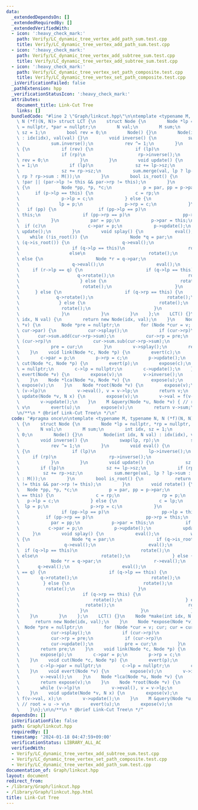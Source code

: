 ```yaml
---
data:
  _extendedDependsOn: []
  _extendedRequiredBy: []
  _extendedVerifiedWith:
  - icon: ':heavy_check_mark:'
    path: Verify/LC_dynamic_tree_vertex_add_path_sum.test.cpp
    title: Verify/LC_dynamic_tree_vertex_add_path_sum.test.cpp
  - icon: ':heavy_check_mark:'
    path: Verify/LC_dynamic_tree_vertex_add_subtree_sum.test.cpp
    title: Verify/LC_dynamic_tree_vertex_add_subtree_sum.test.cpp
  - icon: ':heavy_check_mark:'
    path: Verify/LC_dynamic_tree_vertex_set_path_composite.test.cpp
    title: Verify/LC_dynamic_tree_vertex_set_path_composite.test.cpp
  _isVerificationFailed: false
  _pathExtension: hpp
  _verificationStatusIcon: ':heavy_check_mark:'
  attributes:
    document_title: Link-Cut Tree
    links: []
  bundledCode: "#line 2 \"Graph/linkcut.hpp\"\n\ntemplate <typename M, typename N,\
    \ N (*f)(N, N)> struct LCT {\n    struct Node {\n        Node *lp = nullptr, *rp\
    \ = nullptr, *par = nullptr;\n        N val;\n        M sum;\n        int idx,\
    \ sz = 1;\n        bool rev = 0;\n        Node() {}\n        Node(int idx, N val)\
    \ : idx(idx), val(val) {}\n        void inverse() {\n            swap(lp, rp);\n\
    \            sum.inverse();\n            rev ^= 1;\n        }\n        void eval()\
    \ {\n            if (rev) {\n                if (lp)\n                    lp->inverse();\n\
    \                if (rp)\n                    rp->inverse();\n               \
    \ rev = 0;\n            }\n        }\n        void update() {\n            sz\
    \ = 1;\n            if (lp)\n                sz += lp->sz;\n            if (rp)\n\
    \                sz += rp->sz;\n            sum.merge(val, lp ? lp->sum : M(),\
    \ rp ? rp->sum : M());\n        }\n        bool is_root() {\n            return\
    \ !par || (par->lp != this && par->rp != this);\n        }\n        void rotate()\
    \ {\n            Node *pp, *p, *c;\n            p = par, pp = p->par;\n      \
    \      if (p->lp == this) {\n                c = rp;\n                rp = p;\n\
    \                p->lp = c;\n            } else {\n                c = lp;\n \
    \               lp = p;\n                p->rp = c;\n            }\n         \
    \   if (pp) {\n                if (pp->lp == p)\n                    pp->lp =\
    \ this;\n                if (pp->rp == p)\n                    pp->rp = this;\n\
    \            }\n            par = pp;\n            p->par = this;\n          \
    \  if (c)\n                c->par = p;\n            p->update();\n           \
    \ update();\n        }\n        void splay() {\n            eval();\n        \
    \    while (!is_root()) {\n                Node *q = par;\n                if\
    \ (q->is_root()) {\n                    q->eval();\n                    eval();\n\
    \                    if (q->lp == this)\n                        rotate();\n \
    \                   else\n                        rotate();\n                }\
    \ else {\n                    Node *r = q->par;\n                    r->eval();\n\
    \                    q->eval();\n                    eval();\n               \
    \     if (r->lp == q) {\n                        if (q->lp == this) {\n      \
    \                      q->rotate();\n                            rotate();\n \
    \                       } else {\n                            rotate();\n    \
    \                        rotate();\n                        }\n              \
    \      } else {\n                        if (q->rp == this) {\n              \
    \              q->rotate();\n                            rotate();\n         \
    \               } else {\n                            rotate();\n            \
    \                rotate();\n                        }\n                    }\n\
    \                }\n            }\n        }\n    };\n    LCT() {}\n    Node *make(int\
    \ idx, N val) {\n        return new Node(idx, val);\n    }\n    Node *expose(Node\
    \ *v) {\n        Node *pre = nullptr;\n        for (Node *cur = v; cur; cur =\
    \ cur->par) {\n            cur->splay();\n            if (cur->rp)\n         \
    \       cur->sum.add(cur->rp->sum);\n            cur->rp = pre;\n            if\
    \ (cur->rp)\n                cur->sum.sub(cur->rp->sum);\n            cur->update();\n\
    \            pre = cur;\n        }\n        v->splay();\n        return pre;\n\
    \    }\n    void link(Node *c, Node *p) {\n        evert(c);\n        expose(p);\n\
    \        c->par = p;\n        p->rp = c;\n        p->update();\n    }\n    void\
    \ cut(Node *c, Node *p) {\n        evert(p);\n        expose(c);\n        c->lp->par\
    \ = nullptr;\n        c->lp = nullptr;\n        c->update();\n    }\n    void\
    \ evert(Node *v) {\n        expose(v);\n        v->inverse();\n        v->eval();\n\
    \    }\n    Node *lca(Node *u, Node *v) {\n        expose(u);\n        return\
    \ expose(v);\n    }\n    Node *root(Node *v) {\n        expose(v);\n        while\
    \ (v->lp)\n            v->eval(), v = v->lp;\n        return v;\n    }\n    void\
    \ update(Node *v, N x) {\n        expose(v);\n        v->val = f(v->val, x);\n\
    \        v->update();\n    }\n    M &query(Node *u, Node *v) { // root = u ->\
    \ v\n        evert(u);\n        expose(v);\n        return v->sum;\n    }\n};\n\
    \n/**\n * @brief Link-Cut Tree\n */\n"
  code: "#pragma once\n\ntemplate <typename M, typename N, N (*f)(N, N)> struct LCT\
    \ {\n    struct Node {\n        Node *lp = nullptr, *rp = nullptr, *par = nullptr;\n\
    \        N val;\n        M sum;\n        int idx, sz = 1;\n        bool rev =\
    \ 0;\n        Node() {}\n        Node(int idx, N val) : idx(idx), val(val) {}\n\
    \        void inverse() {\n            swap(lp, rp);\n            sum.inverse();\n\
    \            rev ^= 1;\n        }\n        void eval() {\n            if (rev)\
    \ {\n                if (lp)\n                    lp->inverse();\n           \
    \     if (rp)\n                    rp->inverse();\n                rev = 0;\n\
    \            }\n        }\n        void update() {\n            sz = 1;\n    \
    \        if (lp)\n                sz += lp->sz;\n            if (rp)\n       \
    \         sz += rp->sz;\n            sum.merge(val, lp ? lp->sum : M(), rp ? rp->sum\
    \ : M());\n        }\n        bool is_root() {\n            return !par || (par->lp\
    \ != this && par->rp != this);\n        }\n        void rotate() {\n         \
    \   Node *pp, *p, *c;\n            p = par, pp = p->par;\n            if (p->lp\
    \ == this) {\n                c = rp;\n                rp = p;\n             \
    \   p->lp = c;\n            } else {\n                c = lp;\n              \
    \  lp = p;\n                p->rp = c;\n            }\n            if (pp) {\n\
    \                if (pp->lp == p)\n                    pp->lp = this;\n      \
    \          if (pp->rp == p)\n                    pp->rp = this;\n            }\n\
    \            par = pp;\n            p->par = this;\n            if (c)\n     \
    \           c->par = p;\n            p->update();\n            update();\n   \
    \     }\n        void splay() {\n            eval();\n            while (!is_root())\
    \ {\n                Node *q = par;\n                if (q->is_root()) {\n   \
    \                 q->eval();\n                    eval();\n                  \
    \  if (q->lp == this)\n                        rotate();\n                   \
    \ else\n                        rotate();\n                } else {\n        \
    \            Node *r = q->par;\n                    r->eval();\n             \
    \       q->eval();\n                    eval();\n                    if (r->lp\
    \ == q) {\n                        if (q->lp == this) {\n                    \
    \        q->rotate();\n                            rotate();\n               \
    \         } else {\n                            rotate();\n                  \
    \          rotate();\n                        }\n                    } else {\n\
    \                        if (q->rp == this) {\n                            q->rotate();\n\
    \                            rotate();\n                        } else {\n   \
    \                         rotate();\n                            rotate();\n \
    \                       }\n                    }\n                }\n        \
    \    }\n        }\n    };\n    LCT() {}\n    Node *make(int idx, N val) {\n  \
    \      return new Node(idx, val);\n    }\n    Node *expose(Node *v) {\n      \
    \  Node *pre = nullptr;\n        for (Node *cur = v; cur; cur = cur->par) {\n\
    \            cur->splay();\n            if (cur->rp)\n                cur->sum.add(cur->rp->sum);\n\
    \            cur->rp = pre;\n            if (cur->rp)\n                cur->sum.sub(cur->rp->sum);\n\
    \            cur->update();\n            pre = cur;\n        }\n        v->splay();\n\
    \        return pre;\n    }\n    void link(Node *c, Node *p) {\n        evert(c);\n\
    \        expose(p);\n        c->par = p;\n        p->rp = c;\n        p->update();\n\
    \    }\n    void cut(Node *c, Node *p) {\n        evert(p);\n        expose(c);\n\
    \        c->lp->par = nullptr;\n        c->lp = nullptr;\n        c->update();\n\
    \    }\n    void evert(Node *v) {\n        expose(v);\n        v->inverse();\n\
    \        v->eval();\n    }\n    Node *lca(Node *u, Node *v) {\n        expose(u);\n\
    \        return expose(v);\n    }\n    Node *root(Node *v) {\n        expose(v);\n\
    \        while (v->lp)\n            v->eval(), v = v->lp;\n        return v;\n\
    \    }\n    void update(Node *v, N x) {\n        expose(v);\n        v->val =\
    \ f(v->val, x);\n        v->update();\n    }\n    M &query(Node *u, Node *v) {\
    \ // root = u -> v\n        evert(u);\n        expose(v);\n        return v->sum;\n\
    \    }\n};\n\n/**\n * @brief Link-Cut Tree\n */"
  dependsOn: []
  isVerificationFile: false
  path: Graph/linkcut.hpp
  requiredBy: []
  timestamp: '2024-01-18 04:47:59+09:00'
  verificationStatus: LIBRARY_ALL_AC
  verifiedWith:
  - Verify/LC_dynamic_tree_vertex_add_subtree_sum.test.cpp
  - Verify/LC_dynamic_tree_vertex_set_path_composite.test.cpp
  - Verify/LC_dynamic_tree_vertex_add_path_sum.test.cpp
documentation_of: Graph/linkcut.hpp
layout: document
redirect_from:
- /library/Graph/linkcut.hpp
- /library/Graph/linkcut.hpp.html
title: Link-Cut Tree
---
```

